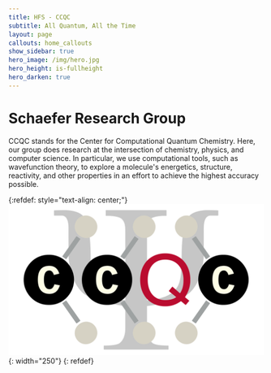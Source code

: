 ```yaml
---
title: HFS - CCQC
subtitle: All Quantum, All the Time
layout: page
callouts: home_callouts
show_sidebar: true
hero_image: /img/hero.jpg
hero_height: is-fullheight
hero_darken: true
---
```


# Schaefer Research Group
CCQC stands for the Center for Computational Quantum Chemistry. Here, our group does research at the intersection of chemistry, physics, and computer science. 
In particular, we use computational tools, such as wavefunction theory, to explore a molecule's energetics, structure, reactivity, and other properties in an
effort to achieve the highest accuracy possible.

{:refdef: style="text-align: center;"}
![CCQC](/img/ccqc_logo.png){: width="250"}
{: refdef}


